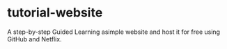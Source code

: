 # tutorial-website
A step-by-step Guided Learning asimple website and host it for free using GitHub and Netflix.
